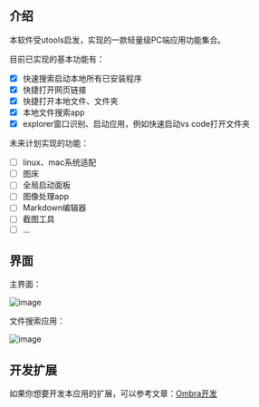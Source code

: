 ## 介绍

本软件受utools启发，实现的一款轻量级PC端应用功能集合。

目前已实现的基本功能有：

- [x] 快速搜索启动本地所有已安装程序
- [x] 快捷打开网页链接
- [x] 快捷打开本地文件、文件夹
- [x] 本地文件搜索app
- [x] explorer窗口识别、启动应用，例如快速启动vs code打开文件夹

未来计划实现的功能：

- [ ] linux、mac系统适配
- [ ] 图床
- [ ] 全局启动面板
- [ ] 图像处理app
- [ ] Markdown编辑器
- [ ] 截图工具
- [ ] ...

## 界面

主界面：

![image](https://github.com/ys928/Ombra/assets/80371119/cc677a63-9f01-48d8-a284-4ebe870d7ce1)

文件搜索应用：

![image](https://github.com/ys928/Ombra/assets/80371119/90438ce9-c6a8-4c34-a87c-dbd424ffc7e9)


## 开发扩展

如果你想要开发本应用的扩展，可以参考文章：[Ombra开发](https://www.kucoding.com/article/222.html)
